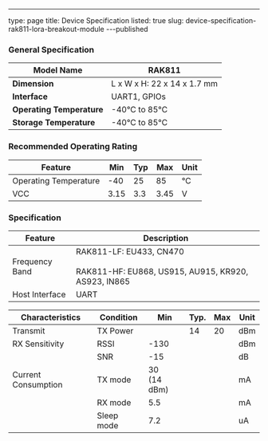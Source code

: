---
type: page
title: Device Specification
listed: true
slug: device-specification-rak811-lora-breakout-module
---published

### General Specification

| **Model Name** | RAK811 | 
| ---- | ---- | 
| **Dimension** | L x W x H: 22 x 14 x 1.7 mm | 
| **Interface** | UART1, GPIOs | 
| **Operating Temperature** | -40°C to 85°C | 
| **Storage Temperature** | -40°C to 85°C | 


### Recommended Operating Rating

| **Feature** | **Min** | **Typ** | **Max** | **Unit** | 
| ---- | ---- | ---- | ---- | ---- | 
| Operating Temperature | -40 | 25 | 85 | °C | 
| VCC | 3.15 | 3.3 | 3.45 | V | 


### Specification

| **Feature** | **Description** | 
| ---- | ---- | 
| Frequency Band | RAK811-LF: EU433, CN470<br><br>RAK811-HF: EU868, US915, AU915, KR920, AS923, IN865 | 
| Host Interface | UART | 


| **Characteristics** | **Condition** | **Min** | **Typ.** | **Max** | **Unit** | 
| ---- | ---- | ---- | ---- | ---- | ---- | 
| Transmit | TX Power |  | 14 | 20 | dBm | 
| RX Sensitivity | RSSI | -130 |  |  | dBm | 
|  | SNR | -15 |  |  | dB | 
| Current Consumption | TX mode | 30<br>(14 dBm) |  |  | mA | 
|  | RX mode | 5.5 |  |  | mA | 
|  | Sleep mode | 7.2 |  |  | uA | 


